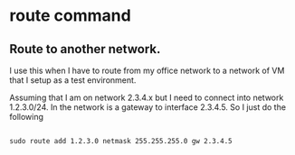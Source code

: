 # route command
## Route to another network. 
I use this when I have to route from my office network to a network of VM that I setup as a test environment. 

Assuming that I am on network 2.3.4.x but I need to connect into network 1.2.3.0/24. In the network is a gateway to interface 2.3.4.5. So I just do the following
```

sudo route add 1.2.3.0 netmask 255.255.255.0 gw 2.3.4.5

```